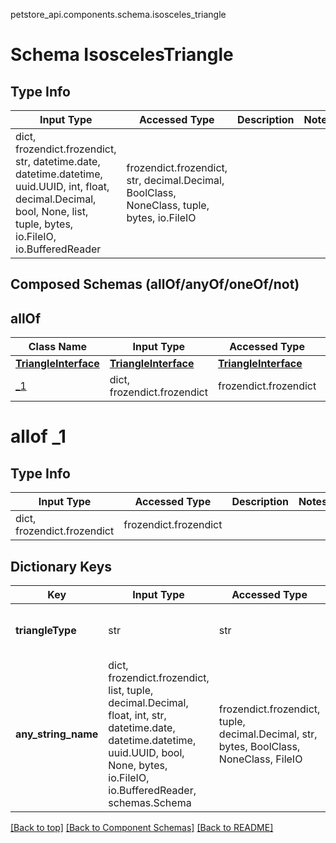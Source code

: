 petstore_api.components.schema.isosceles_triangle
# Schema IsoscelesTriangle

## Type Info
Input Type | Accessed Type | Description | Notes
------------ | ------------- | ------------- | -------------
dict, frozendict.frozendict, str, datetime.date, datetime.datetime, uuid.UUID, int, float, decimal.Decimal, bool, None, list, tuple, bytes, io.FileIO, io.BufferedReader | frozendict.frozendict, str, decimal.Decimal, BoolClass, NoneClass, tuple, bytes, io.FileIO |  |

## Composed Schemas (allOf/anyOf/oneOf/not)
## allOf
Class Name | Input Type | Accessed Type | Description | Notes
------------- | ------------- | ------------- | ------------- | -------------
[**TriangleInterface**](triangle_interface.md) | [**TriangleInterface**](triangle_interface.md) | [**TriangleInterface**](triangle_interface.md) |  |
[_1](#allof-_1) | dict, frozendict.frozendict | frozendict.frozendict |  |

# allof _1

## Type Info
Input Type | Accessed Type | Description | Notes
------------ | ------------- | ------------- | -------------
dict, frozendict.frozendict | frozendict.frozendict |  |

## Dictionary Keys
Key | Input Type | Accessed Type | Description | Notes
------------ | ------------- | ------------- | ------------- | -------------
**triangleType** | str | str |  | [optional] must be one of ["IsoscelesTriangle", ]
**any_string_name** | dict, frozendict.frozendict, list, tuple, decimal.Decimal, float, int, str, datetime.date, datetime.datetime, uuid.UUID, bool, None, bytes, io.FileIO, io.BufferedReader, schemas.Schema | frozendict.frozendict, tuple, decimal.Decimal, str, bytes, BoolClass, NoneClass, FileIO | any string name can be used but the value must be the correct type | [optional]

[[Back to top]](#top) [[Back to Component Schemas]](../../../README.md#Component-Schemas) [[Back to README]](../../../README.md)
